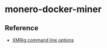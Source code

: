 # monero-docker-miner

## Reference

* [XMRig command line options](https://xmrig.com/docs/miner/command-line-options)
